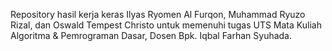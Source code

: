 Repository hasil kerja keras Ilyas Ryomen Al Furqon, Muhammad Ryuzo Rizal, dan Oswald Tempest Christo untuk memenuhi tugas UTS Mata Kuliah Algoritma & Pemrograman Dasar, Dosen Bpk. Iqbal Farhan Syuhada. 
